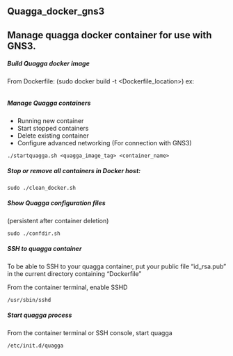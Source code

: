 ## Quagga_docker_gns3

Manage quagga docker container for use with GNS3.
------





##### Build Quagga docker image
From Dockerfile:
(sudo docker build -t <tag> <Dockerfile_location>)
ex:
```sudo docker build -t quagga .
```


##### Manage Quagga containers
- Running new container
- Start stopped containers
- Delete existing container
- Configure advanced networking (For connection with GNS3)

```
./startquagga.sh <quagga_image_tag> <container_name>
```



##### Stop or remove all containers in Docker host:
```
sudo ./clean_docker.sh
```



##### Show Quagga configuration files 
(persistent after container deletion)
```
sudo ./confdir.sh
```



##### SSH to quagga container
To be able to SSH to your quagga container, put your public file “id_rsa.pub” in the current directory containing “Dockerfile”

From the container terminal, enable SSHD
```
/usr/sbin/sshd
```

##### Start quagga process
From the container terminal or SSH console, start quagga
```
/etc/init.d/quagga
```
